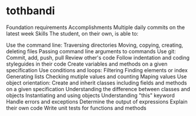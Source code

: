 # tothbandi

Foundation requirements
Accomplishments
Multiple daily commits on the latest week
Skills
The student, on their own, is able to:

Use the command line:
Traversing directories
Moving, copying, creating, deleting files
Passing command line arguments to commands
Use git:
Commit, add, push, pull
Review other's code
Follow indentation and coding styleguides in their code
Create variables and methods on a given specification
Use conditions and loops:
Filtering
Finding elements or index
Generating lists
Checking mutiple values and counting
Maping values
Use object orientation:
Create and inherit classes including fields and methods on a given specification
Understanding the difference between classes and objects
Instantiating and using objects
Understanding "this" keyword
Handle errors and exceptions
Determine the output of expressions
Explain their own code
Write unit tests for functions and methods
